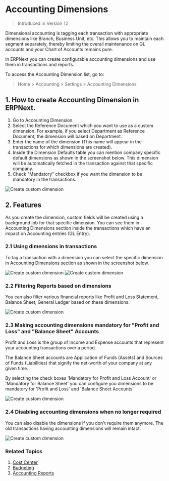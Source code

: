 <!-- add-breadcrumbs -->
# Accounting Dimensions

> Introduced in Version 12

Dimensional accounting is tagging each transaction with appropriate dimensions like Branch, Business Unit, etc. This allows you to maintain each segment separately, thereby limiting the overall maintenance on GL accounts and your Chart of Accounts remains pure.

In ERPNext you can create configurable accounting dimensions and use them in transactions and reports.

To access the Accounting Dimension list, go to:
> Home > Accounting > Settings > Accounting Dimensions

## 1. How to create Accounting Dimension in ERPNext.

1. Go to Accounting Dimension.
1. Select the Reference Document which you want to use as a custom dimension. For example, if you select Department as Reference Document, the dimension will based on Department.
1. Enter the name of the dimension (This name will appear in the transactions for which dimensions are created).
1. Inside the Dimension Defaults table you can mention company specific default dimensions as shown in the screenshot below. This dimension will be automatically fetched in the transaction against that specific company.
1. Check "Mandatory" checkbox if you want the dimension to be mandatory in the transactions.

<img alt="Create custom dimension" class="screenshot" src="{{docs_base_url}}/assets/img/accounts/accounting-dimension.png">


## 2. Features

As you create the dimension, custom fields will be created using a background job for that specific dimension. You can see them in Accounting Dimensions section inside the transactions which have an impact on Accounting entries (GL Entry).

### 2.1 Using dimensions in transactions

To tag a transaction with a dimension you can select the specific dimension in Accounting Dimensions section as shown in the screenshot below.

<img alt="Create custom dimension" class="screenshot" src="{{docs_base_url}}/assets/img/accounts/dimension-section.png">

<img alt="Create custom dimension" class="screenshot" src="{{docs_base_url}}/assets/img/accounts/dimension-transaction.png">

### 2.2 Filtering Reports based on dimensions

You can also filter various financial reports like Profit and Loss Statement, Balance Sheet, General Ledger based on these dimensions.

<img alt="Create custom dimension" class="screenshot" src="{{docs_base_url}}/assets/img/accounts/report-dimensions.png">

### 2.3 Making accounting dimensions mandatory for "Profit and Loss" and "Balance Sheet" Accounts
Profit and Loss is the group of Income and Expense accounts that represent your accounting transactions over a period.

The Balance Sheet accounts are Application of Funds (Assets) and Sources of Funds (Liabilities) that signify the net-worth of your company at any given time.

By selecting the check boxes 'Mandatory for Profit and Loss Account' or 'Mandatory for Balance Sheet' you can configure you dimensions to be mandatory for 'Profit and Loss' and 'Balance Sheet Accounts'.

<img alt="Create custom dimension" class="screenshot" src="{{docs_base_url}}/assets/img/accounts/dimension-mandatory.png">

### 2.4 Disabling accounting dimensions when no longer required

You can also disable the dimensions if you don't require them anymore. The old transactions having accounting dimensions will remain intact.

<img alt="Create custom dimension" class="screenshot" src="{{docs_base_url}}/assets/img/accounts/dimension-disable.png">


### Related Topics
1. [Cost Center](/docs/user/manual/en/accounts/cost-center)
1. [Budgeting](/docs/user/manual/en/accounts/budgeting)
1. [Accounting Reports](/docs/user/manual/en/accounts/accounting-reports)
